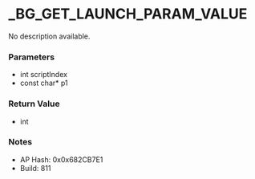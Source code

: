 # _BG_GET_LAUNCH_PARAM_VALUE

No description available.

### Parameters
* int scriptIndex
* const char* p1

### Return Value
* int

### Notes
* AP Hash: 0x0x682CB7E1
* Build: 811

